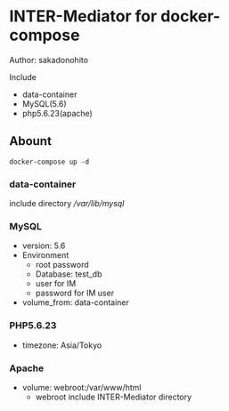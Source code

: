 # INTER-Mediator for docker-compose

Author: sakadonohito

Include

- data-container
- MySQL(5.6)
- php5.6.23(apache)

## Abount

```
docker-compose up -d
```

### data-container

include directory */var/lib/mysql*

### MySQL

- version: 5.6
- Environment
  - root password
  - Database: test_db
  - user for IM
  - password for IM user
- volume_from: data-container

### PHP5.6.23

- timezone: Asia/Tokyo

### Apache

- volume: webroot:/var/www/html
  - webroot include INTER-Mediator directory
